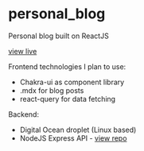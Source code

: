 # personal_blog
Personal blog built on ReactJS

[view live](https://pietabrood.github.io/personal_blog/)

Frontend technologies I plan to use:
- Chakra-ui as component library
- .mdx for blog posts
- react-query for data fetching

Backend:
- Digital Ocean droplet (Linux based)
- NodeJS Express API - [view repo](https://github.com/pietabrood/personal_api)
